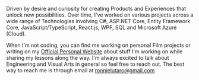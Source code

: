Driven by desire and curiosity for creating Products and Experiences that unlock new possibilities. Over time, I've worked on various projects across a wide range of Technologies involving C#, ASP.NET Core, Entity Framework Core, JavaScript/TypeScript, React.js, WPF, SQL and Microsoft Azure (Cloud).

When I'm not coding, you can find me working on personal Film projects or writing on my [Official Personal Website](https://ronnielutalo.github.io/blog/) about stuff I'm working on while sharing my lessons along the way. I'm always excited to talk about Engineering and Visual Arts in general so feel free to reach out. The best way to reach me is through email at ronnielutaro@gmail.com
